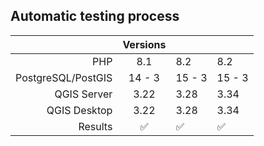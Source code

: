 ## Automatic testing process

|                      | Versions |        |        |
|---------------------:|:--------:|--------|--------|
|                  PHP |   8.1    | 8.2    | 8.2    |
|   PostgreSQL/PostGIS |  14 - 3  | 15 - 3 | 15 - 3 |
|          QGIS Server |   3.22   | 3.28   | 3.34   |
|         QGIS Desktop |   3.22   | 3.28   | 3.34   |
|              Results |    ✅     | ✅      | ✅      |
